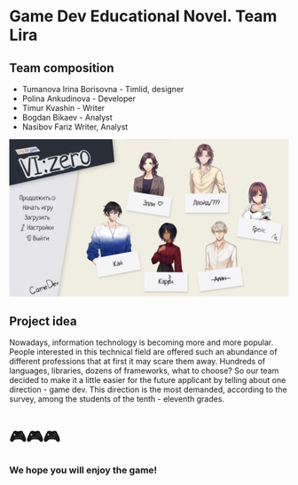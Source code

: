 # Game Dev Educational Novel. Team Lira


## Team composition

- Tumanova Irina Borisovna - Timlid, designer
- Polina Ankudinova - Developer
- Timur Kvashin - Writer
- Bogdan Bikaev - Analyst
- Nasibov Fariz Writer, Analyst



![Иллюстрация к проекту](https://github.com/lloppy/novel/blob/main/main.png)



## Project idea

Nowadays, information technology is becoming more and more popular. People interested in this technical field are offered such an abundance of different professions that at first it may scare them away. Hundreds of languages, libraries, dozens of frameworks, what to choose? So our team decided to make it a little easier for the future applicant by telling about one direction - game dev. This direction is the most demanded, according to the survey, among the students of the tenth - eleventh grades.





# 🎮🎮🎮
### We hope you will enjoy the game!
